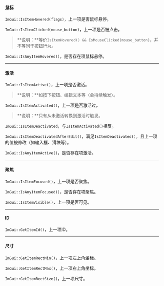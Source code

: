 #### 鼠标

`ImGui::IsItemHovered(flags)`，上一项是否鼠标悬停。

`ImGui::IsItemClicked(mouse_button)`，上一项是否被点击。

>   **说明：**等价`IsItemHovered() && IsMouseClicked(mouse_button)`，并不等同于按钮行为。

`ImGui::IsAnyItemHovered()`，是否存在项鼠标悬停。

---

#### 激活

`ImGui::IsItemActive()`，上一项是否激活。

>   **说明：**如按下按钮、编辑文本等（会持续触发）。

`ImGui::IsItemActivated()`，上一项是否激活过。

>   **说明：**只有从未激活转换到激活时触发。

`ImGui::IsItemDeactivated`，与`IsItemActivated()`相反。

`ImGui::IsItemDeactivatedAfterEdit()`，满足`IsItemDeactivated()`，且上一项的值被修改（如输入框、滑块等）。

`ImGui::IsAnyItemActive()`，是否存在项激活。

---

#### 聚焦

`ImGui::IsItemFocused()`，上一项是否聚焦。

`ImGui::IsAnyItemFocused()`，是否存在项聚焦。

`ImGui::IsItemVisible()`，上一项是否可见。

---

#### ID

`ImGui::GetItemId()`，上一项ID。

---

#### 尺寸

`ImGui::GetItemRectMin()`，上一项左上角坐标。

`ImGui::GetItemRectMax()`，上一项右上角坐标。

`ImGui::GetItemRectSize()`，上一项尺寸。